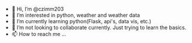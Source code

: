 - 👋 Hi, I’m @czimm203
- 👀 I’m interested in python, weather and weather data
- 🌱 I’m currently learning python(Flask, api's, data vis, etc.)
- 💞️ I’m not looking to collaborate currently. Just trying to learn the basics.
- 📫 How to reach me ...

<!---
czimm203/czimm203 is a ✨ special ✨ repository because its `README.md` (this file) appears on your GitHub profile.
You can click the Preview link to take a look at your changes.
--->

